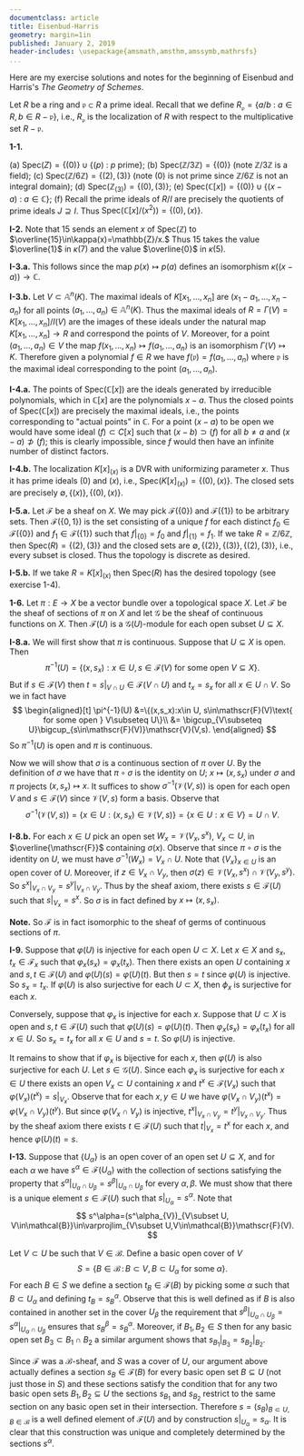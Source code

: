 ```yaml
---
documentclass: article
title: Eisenbud-Harris
geometry: margin=1in
published: January 2, 2019
header-includes: \usepackage{amsmath,amsthm,amssymb,mathrsfs}
...
```


Here are my exercise solutions and notes for the beginning
of Eisenbud and Harris's *The Geometry of Schemes*.

Let $R$ be a ring and $\mathfrak{p}\subset R$ a prime ideal. Recall that
we define $R_{\mathfrak{p}}=\{a/b \ : \ a\in R, b\in R-\mathfrak{p}\}$, i.e.,
$R_{\mathfrak{p}}$ is the localization of $R$ with respect to the
multiplicative set $R-\mathfrak{p}.$

**1-1.**

 (a) $\text{Spec}(Z)=\{(0)\} \cup \{(p) \ : \ p \ \text{prime}\}$;
 (b) $\text{Spec}(\mathbb{Z}/3\mathbb{Z})=\{(0)\}$ (note $\mathbb{Z}/3\mathbb{Z}$ is a field);
 (c) $\text{Spec}(\mathbb{Z}/6\mathbb{Z})=\{(2),(3)\}$ (note $(0)$ is not prime
since $\mathbb{Z}/6\mathbb{Z}$ is not an integral domain);
 (d) $\text{Spec}(\mathbb{Z}_{(3)})=\{(0),(3)\}$;
 (e) $\text{Spec}(\mathbb{C}[x])=\{(0)\}\cup\{(x-a) \ : \ a\in\mathbb{C}\}$;
 (f) Recall the prime ideals of $R/I$ are precisely the quotients of prime
ideals $J\supseteq I.$ Thus $\text{Spec}(\mathbb{C}[x]/(x^2))=\{(0),(x)\}.$

**I-2.** Note that $15$ sends an element $x$ of $\text{Spec}(\mathbb{Z})$ to
$\overline{15}\in\kappa(x)=\mathbb{Z}/x.$ Thus $15$ takes the value
$\overline{1}$ in $\kappa(7)$ and the value $\overline{0}$ in $\kappa(5).$

**I-3.a.** This follows since the map $p(x)\mapsto p(a)$ defines an isomorphism
$\kappa((x-a))\to \mathbb{C}.$

**I-3.b.**
Let $V\subset\mathbb{A}^n(K).$ The maximal ideals of $K[x_1,\ldots,x_n]$ are
$(x_1-a_1,\ldots,x_n-a_n)$ for all points $(a_1,\ldots,a_n)\in\mathbb{A}^n(K).$
Thus the maximal ideals of $R=\Gamma(V)=K[x_1,\ldots,x_n]/I(V)$ are the images
of these ideals under the natural map $K[x_1,\ldots,x_n]\to R$ and correspond
the points of $V.$ Moreover, for a point $(a_1,\ldots,a_n)\in V$ the map $f(x_1,\ldots,x_n)\mapsto
f(a_1,\ldots,a_n)$ is an isomorphism $\Gamma(V)\mapsto K.$
Therefore given a polynomial $f\in R$ we have
$f(\mathfrak{p})=f(a_1,\ldots,a_n)$ where $\mathfrak{p}$ is the maximal ideal
corresponding to the point $(a_1,\ldots,a_n).$

**I-4.a.**
The points of $\text{Spec}(\mathbb{C}[x])$ are the ideals generated by irreducible polynomials,
which in $\mathbb{C}[x]$ are the polynomials $x-a.$
Thus the closed points of $\text{Spec}(\mathbb{C}[x])$ are precisely the maximal
ideals, i.e., the points corresponding to "actual points" in $\mathbb{C}.$ For
a point $(x-a)$ to be open we would have some ideal $(f)\subset C[x]$ such that
$(x-b)\supset (f)$ for all $b\ne a$ and $(x-a)\not\supset (f)$; this is clearly
impossible, since $f$ would then have an infinite number of distinct factors.

**I-4.b.** The localization $K[x]_{(x)}$ is a DVR with uniformizing parameter $x.$
Thus it has prime ideals $(0)$ and $(x)$, i.e.,
$\text{Spec}(K[x]_{(x)})=\{(0),(x)\}.$ The closed sets are precisely
$\emptyset,\{(x)\},\{(0),(x)\}.$

**I-5.a.** Let $\mathscr{F}$ be a sheaf on $X.$ We may pick $\mathscr{F}(\{0\})$ and
$\mathscr{F}(\{1\})$ to be arbitrary sets. Then $\mathscr{F}(\{0,1\})$ is
the set consisting of a unique $f$ for each distinct $f_0\in\mathscr{F}(\{0\})$
and $f_1\in\mathscr{F}(\{1\})$ such that $f|_{\{0\}}=f_0$ and $f|_{\{1\}}=f_1.$
If we take $R=\mathbb{Z}/6\mathbb{Z}$, then $\text{Spec}(R)=\{(2),(3)\}$
and the closed sets are $\emptyset,\{(2)\},\{(3)\},\{(2),(3)\}$, i.e., every
subset is closed. Thus the topology is discrete as desired.

**I-5.b.** If we take $R=K[x]_{(x)}$ then $\text{Spec}(R)$ has the desired topology
(see exercise 1-4).

**1-6.** Let $\pi:E\to X$ be a vector bundle over a topological space $X.$
Let $\mathscr{F}$ be the sheaf of sections of $\pi$ on $X$ and let
$\mathscr{G}$ be the sheaf of continuous functions on $X.$ Then
$\mathscr{F}(U)$ is a $\mathscr{G}(U)$-module for each open subset $U\subseteq
X.$

**I-8.a.**
We will first show that $\pi$ is continuous. Suppose that $U\subseteq X$ is open.
Then
$$
    \pi^{-1}(U)=\{(x,s_x):x\in U, s\in\mathscr{F}(V)\text{ for some open } V\subseteq
    X\}.
$$
But if $s\in\mathscr{F}(V)$ then $t=s|_{V\cap U}\in\mathscr{F}(V\cap U)$
and $t_x=s_x$ for all $x\in U\cap V.$ So we in fact have
$$
\begin{aligned}[t]
\pi^{-1}(U) &=\{(x,s_x):x\in U, s\in\mathscr{F}(V)\text{ for some open } V\subseteq U\}\\
    &= \bigcup_{V\subseteq U}\bigcup_{s\in\mathscr{F}(V)}\mathscr{V}(V,s).
\end{aligned}
$$
So $\pi^{-1}(U)$ is open and $\pi$ is continuous.

Now we will show that $\sigma$ is a continuous section of $\pi$ over $U.$
By the definition of $\sigma$ we have that $\pi\circ\sigma$ is the identity on
$U$; $x\mapsto (x,s_x)$ under $\sigma$ and $\pi$ projects $(x,s_x)\mapsto x.$
It suffices to show $\sigma^{-1}(\mathscr{V}(V,s))$ is open for each open $V$ and
$s\in\mathscr{F}(V)$ since $\mathscr{V}(V,s)$ form a basis. Observe that
$$
    \sigma^{-1}(\mathscr{V}(V,s))=\{x\in U :
    (x,s_x)\in\mathscr{V}(V,s)\}=\{x\in U : x\in V\}=U\cap V.
$$

**I-8.b.**
For each $x\in U$ pick an open set $W_x=\mathscr{V}(V_x,s^x)$, $V_x\subset U$,
in $\overline{\mathscr{F}}$ containing $\sigma(x).$ Observe that since
$\pi\circ\sigma$ is the identity on $U$, we must have $\sigma^{-1}(W_x)=V_x\cap
U.$ Note that
$\{V_x\}_{x\in U}$ is an open cover of $U.$ Moreover,
if $z\in V_x\cap V_y$, then
$\sigma(z)\in\mathscr{V}(V_x,s^x)\cap\mathscr{V}(V_y,s^y).$ So $s^x|_{V_x\cap
V_y}=s^y|_{V_x\cap V_y}.$ Thus by the sheaf axiom, there exists
$s\in\mathscr{F}(U)$ such that $s|_{V_x}=s^x.$ So $\sigma$ is in fact defined
by $x\mapsto (x,s_x).$

**Note.** So $\mathscr{F}$ is in fact isomorphic to
the sheaf of germs of continuous sections of
$\pi.$

**I-9.**
Suppose that $\varphi(U)$ is injective for each open $U\subset X.$ Let $x\in X$
and $s_x,t_x\in\mathscr{F}_x$ such that $\varphi_x(s_x)=\varphi_x(t_x).$ Then
there exists an open $U$ containing $x$ and $s,t\in \mathscr{F}(U)$ and
$\varphi(U)(s)=\varphi(U)(t).$
But then $s=t$ since $\varphi(U)$ is injective. So $s_x=t_x.$ If $\varphi(U)$
is also surjective for each $U\subset X$, then $\phi_x$ is surjective for each
$x.$

Conversely, suppose that $\varphi_x$ is injective for each $x.$ Suppose that
$U\subset X$ is open and $s,t\in\mathscr{F}(U)$ such that
$\varphi(U)(s)=\varphi(U)(t).$ Then $\varphi_x(s_x)=\varphi_x(t_x)$ for all $x\in
U.$ So $s_x=t_x$ for all $x\in U$ and $s=t.$ So $\varphi(U)$ is injective.

It remains to show that if $\varphi_x$ is bijective for each $x$, then
$\varphi(U)$ is also surjective for each $U.$ Let $s\in\mathscr{G}(U).$ Since each
$\varphi_x$ is surjective for each $x\in U$ there exists an open $V_x\subset U$
containing $x$ and $t^x\in\mathscr{F}(V_x)$ such that
$\varphi(V_x)(t^x)=s|_{V_x}.$ Observe that for each $x,y\in U$ we have $\varphi(V_x\cap
V_y)(t^x)=\varphi(V_x\cap V_y)(t^y).$ But since $\varphi(V_x\cap V_y)$ is
injective, $t^x|_{V_x\cap V_y}=t^y|_{V_x\cap V_y}.$ Thus by the sheaf axiom
there exists $t\in\mathscr{F}(U)$ such that $t|_{V_x}=t^x$ for each $x$, and
hence
$\varphi(U)(t)=s.$

**I-13.**
Suppose that $\{U_\alpha\}$ is an open cover of an open set $U\subseteq X$,
and for each $\alpha$ we have $s^\alpha\in\mathscr{F}(U_\alpha)$ with the
collection of sections satisfying the property that
$s^\alpha|_{U_\alpha\cap U_\beta}=s^\beta|_{U_\alpha\cap U_\beta}$ for every
$\alpha,\beta.$ We must show that there is a unique element
$s\in\mathscr{F}(U)$ such that
$s|_{U_\alpha}=s^\alpha.$ Note that
$$
    s^\alpha=(s^\alpha_{V})_{V\subset U,
V\in\mathcal{B}}\in\varprojlim_{V\subset U,V\in\mathcal{B}}\mathscr{F}(V).
$$

Let $V\subset U$ be such that
$V\in\mathcal{B}.$ Define a basic open cover of $V$
$$
    S=\{B\in\mathcal{B} \, : \,
    B\subset V, B\subset U_\alpha \ \text{for some} \ \alpha\}.
$$
For each $B\in S$ we define a section $t_B\in\mathscr{F}(B)$ by picking some
$\alpha$ such that $B\subset U_\alpha$ and defining
$t_B=s^\alpha_B.$ Observe that this is well defined as if $B$ is also
contained in another set in the cover $U_\beta$ the requirement that
$s^\beta|_{U_\alpha\cap U_\beta}=s^\alpha|_{U_\alpha\cap U_\beta}$ ensures that
$s^\beta_B=s^\alpha_B.$ Moreover, if $B_1,B_2\in S$ then for any basic open set
$B_3\subset B_1\cap B_2$ a similar argument shows that
$s_{B_1}|_{B_3}=s_{B_2}|_{B_2}.$

Since $\mathscr{F}$ was a $\mathcal{B}$-sheaf,
and $S$ was a cover of $U$, our argument above
actually defines a section $s_B\in\mathscr{F}(B)$ for every basic open set
$B\subseteq U$ (not just those in $S$) and these sections satisfy the condition
that for any two basic open sets $B_1,B_2\subseteq U$
the sections $s_{B_1}$ and $s_{B_2}$ restrict to the same section on any basic
open set in their intersection. Therefore $s=(s_B)_{B\subset U,B\in\mathcal{B}}$
is a well defined element of $\mathscr{F}(U)$ and by construction
$s|_{U_\alpha}=s_\alpha.$ It is clear that this construction was unique and
completely determined by the sections $s^\alpha.$
